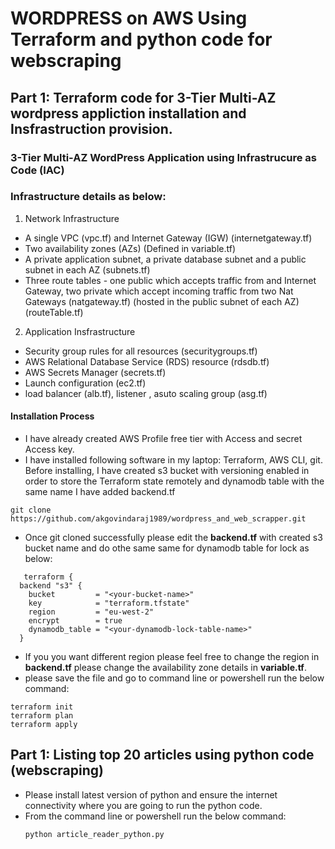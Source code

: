 # WORDPRESS on AWS Using Terraform and python code for webscraping
## Part 1: Terraform code for 3-Tier Multi-AZ wordpress appliction installation and Insfrastruction provision.
### 3-Tier Multi-AZ WordPress Application using Infrastrucure as Code (IAC)
### **Infrastructure details as below:**
1) Network Infrastructure
- A single VPC (vpc.tf) and Internet Gateway (IGW) (internetgateway.tf)
- Two availability zones (AZs) (Defined in variable.tf)
- A private application subnet, a private database subnet and a public subnet in each AZ (subnets.tf)
- Three route tables - one public which accepts traffic from and Internet Gateway, two private which accept incoming traffic from two Nat Gateways (natgateway.tf) (hosted in the public subnet of each AZ) (routeTable.tf)
2) Application Insfrastructure
- Security group rules for all resources (securitygroups.tf)
- AWS Relational Database Service (RDS) resource (rdsdb.tf)
- AWS Secrets Manager (secrets.tf)
- Launch configuration (ec2.tf)
-  load balancer (alb.tf), listener , asuto scaling group (asg.tf)

#### Installation Process

- I have already created AWS Profile free tier with Access and secret Access key.
- I have installed following software in my laptop: Terraform, AWS CLI, git.
Before installing, I have created s3 bucket with versioning enabled in order to store the Terraform state remotely and dynamodb table with the same name I have added backend.tf


```
git clone https://github.com/akgovindaraj1989/wordpress_and_web_scrapper.git
```
- Once git cloned successfully please edit the **backend.tf** with created s3 bucket name and do othe same same for dynamodb table for lock as below:
```
   terraform {
  backend "s3" {
    bucket         = "<your-bucket-name>"
    key            = "terraform.tfstate"
    region         = "eu-west-2"  
    encrypt        = true
    dynamodb_table = "<your-dynamodb-lock-table-name>"  
  }
```
- If you you want different region please feel free to change the region in **backend.tf** please change the availability zone details in **variable.tf**.
-  please save the file and go to command line or powershell run the below command:
```
terraform init
terraform plan
terraform apply
```
## Part 1: Listing top 20 articles using python code (webscraping)
- Please install latest version of python and ensure the internet connectivity where you are going to run the python code.
- From the command line or powershell run the below command:
  ```
  python article_reader_python.py
  ```
